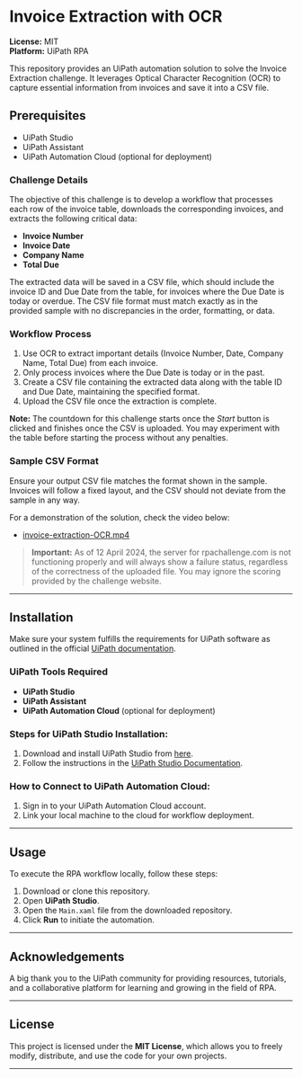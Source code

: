 # Invoice Extraction with OCR

**License:** MIT  
**Platform:** UiPath RPA

This repository provides an UiPath automation solution to solve the Invoice Extraction challenge. It leverages Optical Character Recognition (OCR) to capture essential information from invoices and save it into a CSV file.

## Prerequisites

- UiPath Studio
- UiPath Assistant
- UiPath Automation Cloud (optional for deployment)

### Challenge Details

The objective of this challenge is to develop a workflow that processes each row of the invoice table, downloads the corresponding invoices, and extracts the following critical data:

- **Invoice Number**
- **Invoice Date**
- **Company Name**
- **Total Due**

The extracted data will be saved in a CSV file, which should include the invoice ID and Due Date from the table, for invoices where the Due Date is today or overdue. The CSV file format must match exactly as in the provided sample with no discrepancies in the order, formatting, or data.

### Workflow Process

1. Use OCR to extract important details (Invoice Number, Date, Company Name, Total Due) from each invoice.
2. Only process invoices where the Due Date is today or in the past.
3. Create a CSV file containing the extracted data along with the table ID and Due Date, maintaining the specified format.
4. Upload the CSV file once the extraction is complete.

**Note:** The countdown for this challenge starts once the *Start* button is clicked and finishes once the CSV is uploaded. You may experiment with the table before starting the process without any penalties.

### Sample CSV Format

Ensure your output CSV file matches the format shown in the sample. Invoices will follow a fixed layout, and the CSV should not deviate from the sample in any way.

For a demonstration of the solution, check the video below:

- [invoice-extraction-OCR.mp4](invoice-extraction-OCR.mp4)

> **Important:** As of 12 April 2024, the server for rpachallenge.com is not functioning properly and will always show a failure status, regardless of the correctness of the uploaded file. You may ignore the scoring provided by the challenge website.

---

## Installation

Make sure your system fulfills the requirements for UiPath software as outlined in the official [UiPath documentation](https://docs.uipath.com).

### UiPath Tools Required

- **UiPath Studio**
- **UiPath Assistant**
- **UiPath Automation Cloud** (optional for deployment)

### Steps for UiPath Studio Installation:

1. Download and install UiPath Studio from [here](https://www.uipath.com/start-trial).
2. Follow the instructions in the [UiPath Studio Documentation](https://docs.uipath.com/studio/docs).

### How to Connect to UiPath Automation Cloud:

1. Sign in to your UiPath Automation Cloud account.
2. Link your local machine to the cloud for workflow deployment.

---

## Usage

To execute the RPA workflow locally, follow these steps:

1. Download or clone this repository.
2. Open **UiPath Studio**.
3. Open the `Main.xaml` file from the downloaded repository.
4. Click **Run** to initiate the automation.

---

## Acknowledgements

A big thank you to the UiPath community for providing resources, tutorials, and a collaborative platform for learning and growing in the field of RPA.

---

## License

This project is licensed under the **MIT License**, which allows you to freely modify, distribute, and use the code for your own projects.

--- 
